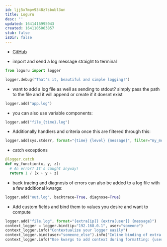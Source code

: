 ```yaml
---
id: ljj5x7mpv9348z7sbubl3un
title: Loguru
desc: ''
updated: 1641416995043
created: 1641105063857
stub: false
isDir: false
---
```



- [GitHub](https://github.com/Delgan/loguru)

- import and send a log message straight to terminal

```python
from loguru import logger

logger.debug("That's it, beautiful and simple logging!")

```

- want to add a log file as well as sending to stdout? simply pass the path to the file and it will append or create if it doesnt exist

```python
logger.add("app.log")
```

- you can also use variable components:

```python
logger.add("file_{time}.log")
```

- Additionally handlers and criteria once this are filtered through this:

```python
logger.add(sys.stderr, format="{time} {level} {message}", filter="my_module", level="INFO")
```

- catch exceptions

```python
@logger.catch
def my_function(x, y, z):
  # An error? It's caught anyway!
  return 1 / (x + y + z)
```

- back tracing and diagnosis of errors can also be added to a log file with a few additional kwargs:

```python
logger.add("out.log", backtrace=True, diagnose=True)
```

- Add custom fields and bind them to values you desire and want to compute

```python
logger.add("file.log", format="{extra[ip]} {extra[user]} {message}")
context_logger = logger.bind(ip="192.168.0.1", user="someone")
context_logger.info("Contextualize your logger easily")
context_logger.bind(user="someone_else").info("Inline binding of extra attribute")
context_logger.info("Use kwargs to add context during formatting: {user}", user="anybody")

```
